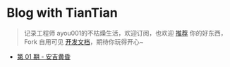 # Blog with TianTian

> 记录工程师 ayou001的不枯燥生活，欢迎订阅，也欢迎 [推荐](https://github.com/tw93/weekly/discussions/22) 你的好东西，Fork 自用可见 [开发文档](https://github.com/tw93/weekly/blob/main/Deploy.md)，期待你玩得开心~

- [第 01 期 - 安吉黄昏](https://weekly.tw93.fun/posts/01-安吉黄昏)

